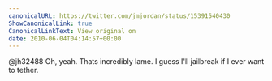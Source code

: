 ```yaml
---
canonicalURL: https://twitter.com/jmjordan/status/15391540430
ShowCanonicalLink: true
CanonicalLinkText: View original on
date: 2010-06-04T04:14:57+00:00
---
```

@jh32488 Oh, yeah. Thats incredibly lame. I guess I'll jailbreak if I ever want to tether.